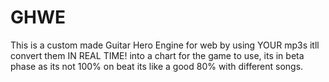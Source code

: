 # GHWE
This is a custom made Guitar Hero Engine for web by using YOUR mp3s itll convert them IN REAL TIME! into a chart for the game to use, its in beta phase as its not 100% on beat its like a good 80% with different songs.